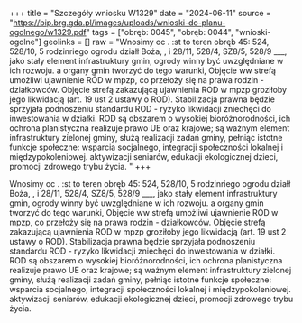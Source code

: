 +++
title = "Szczegóły wniosku W1329"
date = "2024-06-11"
source = "https://bip.brg.gda.pl/images/uploads/wnioski-do-planu-ogolnego/w1329.pdf"
tags = ["obręb: 0045", "obręb: 0044", "wnioski-ogolne"]
geolinks = []
raw = "Wnosimy oc . :st to teren obręb 45: 524, 528/10, 5 rodzinriego ogrodu działł Boża, , i 28/11, 528/4, SZ8/5, 528/9 ___, jako stały element infrastruktury gmin, ogrody winny być uwzględniane w ich rozwoju. a organy gmin tworzyć do tego warunki, Objęcie ww strefą umożliwi ujawnienie RÓD w mpzp, co przełoży się na prawa rodzin - działkowców. Objęcie strefą zakazującą ujawnienia ROD w mpzp groziłoby jego likwidacją (art. 19 ust 2 ustawy o ROD). Stabilizacja prawna będzie sprzyjała podnoszeniu standardu ROD - ryzyko likwidacji zniechęci do inwestowania w działki. ROD są obszarem o wysokiej bioróżnorodności, ich ochrona planistyczna realizuje prawo UE oraz krajowe; są ważnym element infrastruktury zielonej gminy, służą realizacji zadań gminy, pełniąc istotne funkcje społeczne: wsparcia socjalnego, integracji społeczności lokalnej i międzypokoleniowej. aktywizacji seniarów, edukacji ekologicznej dzieci, promocji zdrowego trybu życia. "
+++

Wnosimy oc . :st to teren
obręb 45: 524, 528/10, 5
rodzinriego ogrodu działł Boża, , i 28/11, 528/4, SZ8/5, 528/9 ___, jako stały
element infrastruktury gmin, ogrody winny być uwzględniane w ich rozwoju. a organy gmin tworzyć do tego
warunki, Objęcie ww strefą umożliwi ujawnienie RÓD w mpzp, co przełoży się na prawa rodzin -
działkowców. Objęcie strefą zakazującą ujawnienia ROD w mpzp groziłoby jego likwidacją (art. 19 ust 2
ustawy o ROD). Stabilizacja prawna będzie sprzyjała podnoszeniu standardu ROD - ryzyko likwidacji zniechęci
do inwestowania w działki. ROD są obszarem o wysokiej bioróżnorodności, ich ochrona planistyczna realizuje
prawo UE oraz krajowe; są ważnym element infrastruktury zielonej gminy, służą realizacji zadań gminy,
pełniąc istotne funkcje społeczne: wsparcia socjalnego, integracji społeczności lokalnej i międzypokoleniowej.
aktywizacji seniarów, edukacji ekologicznej dzieci, promocji zdrowego trybu życia.



